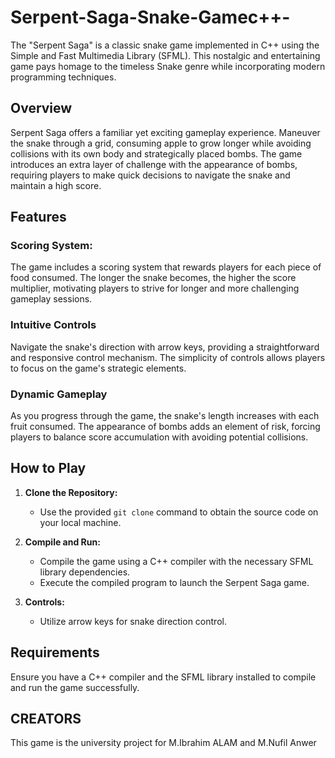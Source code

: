 # Serpent-Saga-Snake-Gamec++-
The "Serpent Saga" is a classic snake game implemented in C++ using the Simple and Fast Multimedia Library (SFML). This nostalgic and entertaining game pays homage to the timeless Snake genre while incorporating modern programming techniques.

## Overview

Serpent Saga offers a familiar yet exciting gameplay experience. Maneuver the snake through a grid, consuming apple to grow longer while avoiding collisions with its own body and strategically placed bombs. The game introduces an extra layer of challenge with the appearance of bombs, requiring players to make quick decisions to navigate the snake and maintain a high score.

## Features

### Scoring System:

The game includes a scoring system that rewards players for each piece of food consumed. The longer the snake becomes, the higher the score multiplier, motivating players to strive for longer and more challenging gameplay sessions.

### Intuitive Controls

Navigate the snake's direction with arrow keys, providing a straightforward and responsive control mechanism. The simplicity of controls allows players to focus on the game's strategic elements.

### Dynamic Gameplay

As you progress through the game, the snake's length increases with each fruit consumed. The appearance of bombs adds an element of risk, forcing players to balance score accumulation with avoiding potential collisions.
## How to Play

1. **Clone the Repository:**
   - Use the provided `git clone` command to obtain the source code on your local machine.

2. **Compile and Run:**
   - Compile the game using a C++ compiler with the necessary SFML library dependencies.
   - Execute the compiled program to launch the Serpent Saga game.

3. **Controls:**
   - Utilize arrow keys for snake direction control.
  
## Requirements
Ensure you have a C++ compiler and the SFML library installed to compile and run the game successfully.

## CREATORS
This game is the university project for M.Ibrahim ALAM and M.Nufil Anwer









